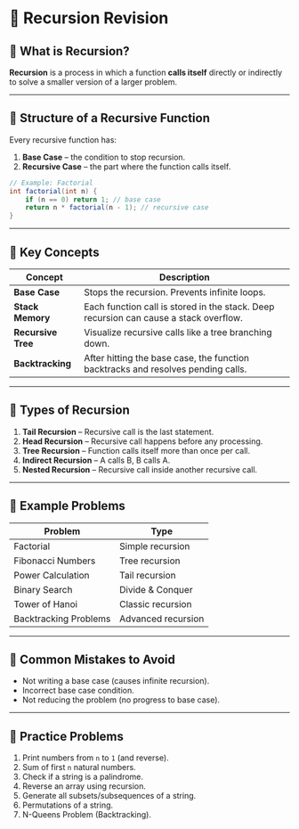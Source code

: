 # 🔁 Recursion Revision

## 🔹 What is Recursion?
**Recursion** is a process in which a function **calls itself** directly or indirectly to solve a smaller version of a larger problem.

---

## 🔹 Structure of a Recursive Function
Every recursive function has:
1. **Base Case** – the condition to stop recursion.
2. **Recursive Case** – the part where the function calls itself.

```java
// Example: Factorial
int factorial(int n) {
    if (n == 0) return 1; // base case
    return n * factorial(n - 1); // recursive case
}
```

---

## 🔹 Key Concepts

| Concept        | Description |
|----------------|-------------|
| **Base Case**  | Stops the recursion. Prevents infinite loops. |
| **Stack Memory** | Each function call is stored in the stack. Deep recursion can cause a stack overflow. |
| **Recursive Tree** | Visualize recursive calls like a tree branching down. |
| **Backtracking** | After hitting the base case, the function backtracks and resolves pending calls. |

---

## 🔹 Types of Recursion

1. **Tail Recursion** – Recursive call is the last statement.
2. **Head Recursion** – Recursive call happens before any processing.
3. **Tree Recursion** – Function calls itself more than once per call.
4. **Indirect Recursion** – A calls B, B calls A.
5. **Nested Recursion** – Recursive call inside another recursive call.

---

## 🔹 Example Problems

| Problem                | Type               |
|------------------------|--------------------|
| Factorial              | Simple recursion   |
| Fibonacci Numbers      | Tree recursion     |
| Power Calculation      | Tail recursion     |
| Binary Search          | Divide & Conquer   |
| Tower of Hanoi         | Classic recursion  |
| Backtracking Problems  | Advanced recursion |

---

## 🔹 Common Mistakes to Avoid

- Not writing a base case (causes infinite recursion).
- Incorrect base case condition.
- Not reducing the problem (no progress to base case).

---

## 🔹 Practice Problems

1. Print numbers from `n` to `1` (and reverse).
2. Sum of first `n` natural numbers.
3. Check if a string is a palindrome.
4. Reverse an array using recursion.
5. Generate all subsets/subsequences of a string.
6. Permutations of a string.
7. N-Queens Problem (Backtracking).
